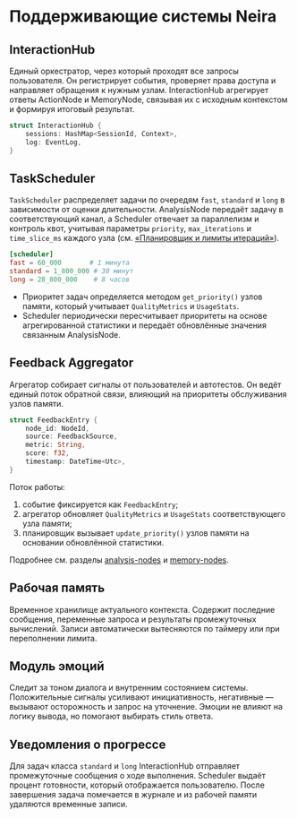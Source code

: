 # Поддерживающие системы Neira

## InteractionHub
Единый оркестратор, через который проходят все запросы пользователя. Он регистрирует события, проверяет права доступа и направляет обращения к нужным узлам. InteractionHub агрегирует ответы ActionNode и MemoryNode, связывая их с исходным контекстом и формируя итоговый результат.

```rust
struct InteractionHub {
    sessions: HashMap<SessionId, Context>,
    log: EventLog,
}
```

## TaskScheduler
`TaskScheduler` распределяет задачи по очередям `fast`, `standard` и `long` в зависимости от оценки длительности. AnalysisNode передаёт задачу в соответствующий канал, а Scheduler отвечает за параллелизм и контроль квот, учитывая параметры `priority`, `max_iterations` и `time_slice_ms` каждого узла (см. [«Планировщик и лимиты итераций»](README.md#планировщик-и-лимиты-итераций)).

```toml
[scheduler]
fast = 60_000       # 1 минута
standard = 1_800_000 # 30 минут
long = 28_800_000    # 8 часов
```

- Приоритет задач определяется методом `get_priority()` узлов памяти, который учитывает `QualityMetrics` и `UsageStats`.
- Scheduler периодически пересчитывает приоритеты на основе агрегированной статистики и передаёт обновлённые значения связанным AnalysisNode.

## Feedback Aggregator
Агрегатор собирает сигналы от пользователей и автотестов. Он ведёт единый поток обратной связи, влияющий на приоритеты обслуживания узлов памяти.

```rust
struct FeedbackEntry {
    node_id: NodeId,
    source: FeedbackSource,
    metric: String,
    score: f32,
    timestamp: DateTime<Utc>,
}
```

Поток работы:

1. событие фиксируется как `FeedbackEntry`;
2. агрегатор обновляет `QualityMetrics` и `UsageStats` соответствующего узла памяти;
3. планировщик вызывает `update_priority()` узлов памяти на основании обновлённой статистики.

Подробнее см. разделы [analysis-nodes](analysis-nodes.md) и [memory-nodes](memory-nodes.md).

## Рабочая память
Временное хранилище актуального контекста. Содержит последние сообщения, переменные запроса и результаты промежуточных вычислений. Записи автоматически вытесняются по таймеру или при переполнении лимита.

## Модуль эмоций
Следит за тоном диалога и внутренним состоянием системы. Положительные сигналы усиливают инициативность, негативные — вызывают осторожность и запрос на уточнение. Эмоции не влияют на логику вывода, но помогают выбирать стиль ответа.

## Уведомления о прогрессе
Для задач класса `standard` и `long` InteractionHub отправляет промежуточные сообщения о ходе выполнения. Scheduler выдаёт процент готовности, который отображается пользователю. После завершения задача помечается в журнале и из рабочей памяти удаляются временные записи.
